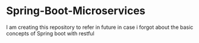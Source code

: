 # Spring-Boot-Microservices
I am creating this repository to refer in future in case i forgot about the basic concepts of Spring boot with restful 
